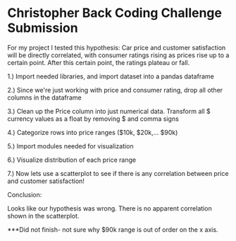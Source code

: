 # Christopher Back Coding Challenge Submission

For my project I tested this hypothesis: Car price and customer satisfaction will be directly correlated, with consumer ratings rising as prices rise up to a certain point. After this certain point, the ratings plateau or fall.

1.) Import needed libraries, and import dataset into a pandas dataframe

2.) Since we're just working with price and consumer rating, drop all other columns in the dataframe

3.) Clean up the Price column into just numerical data. Transform all $ currency values as a float by removing $ and comma signs

4.) Categorize rows into price ranges ($10k, $20k,... $90k)

5.) Import modules needed for visualization

6.) Visualize distribution of each price range

7.) Now lets use a scatterplot to see if there is any correlation between price and customer satisfaction!

Conclusion:

Looks like our hypothesis was wrong. There is no apparent correlation shown in the scatterplot.

***Did not finish- not sure why $90k range is out of order on the x axis.
